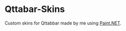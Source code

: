# Qttabar-Skins

Custom skins for Qttabbar made by me using [Paint.NET](https://www.getpaint.net/).
